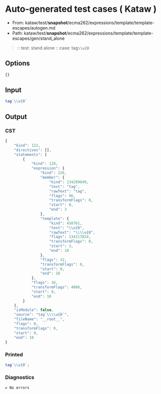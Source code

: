 # Auto-generated test cases ( Kataw )
- From: kataw/test/__snapshot__/ecma262/expressions/template/template-escapes/autogen.md
- Path: kataw/test/__snapshot__/ecma262/expressions/template/template-escapes/gen/stand_alone
> :: test: stand alone
> :: case: tag`\\u{0`
## Options

`````js
{}
`````
## Input

`````js
tag`\\u{0`
`````
## Output

### CST

```javascript
{
    "kind": 122,
    "directives": [],
    "statements": [
        {
            "kind": 120,
            "expression": {
                "kind": 226,
                "member": {
                    "kind": 134299649,
                    "text": "tag",
                    "rawText": "tag",
                    "flags": 96,
                    "transformFlags": 0,
                    "start": 0,
                    "end": 3
                },
                "template": {
                    "kind": 458761,
                    "text": "\\u{0",
                    "rawText": "\\\\u{0",
                    "flags": 134217824,
                    "transformFlags": 0,
                    "start": 3,
                    "end": 10
                },
                "flags": 32,
                "transformFlags": 0,
                "start": 0,
                "end": 10
            },
            "flags": 16,
            "transformFlags": 4096,
            "start": 0,
            "end": 10
        }
    ],
    "isModule": false,
    "source": "tag`\\\\u{0`",
    "fileName": "__root__",
    "flags": 0,
    "transformFlags": 0,
    "start": 0,
    "end": 10
}
```

### Printed

```javascript
tag`\\u{0`;
```

### Diagnostics

```javascript
✔ No errors
```

